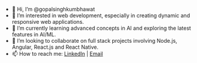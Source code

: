 - 👋 Hi, I’m @gopalsinghkumbhawat
- 👀 I’m interested in web development, especially in creating dynamic and responsive web applications.
- 🌱 I’m currently learning advanced concepts in AI and exploring the latest features in AI/ML.
- 💞️ I’m looking to collaborate on full stack projects involving Node.js, Angular, React.js and React Native.
- 📫 How to reach me: [LinkedIn](https://www.linkedin.com/in/gopalsinghkumbhawat) | [Email](mailto:gopalsinghkumbhawat@example.com)

<!---
gopalsinghkumbhawat/gopalsinghkumbhawat is a ✨ special ✨ repository because its `README.md` (this file) appears on your GitHub profile.
You can click the Preview link to take a look at your changes.
--->

